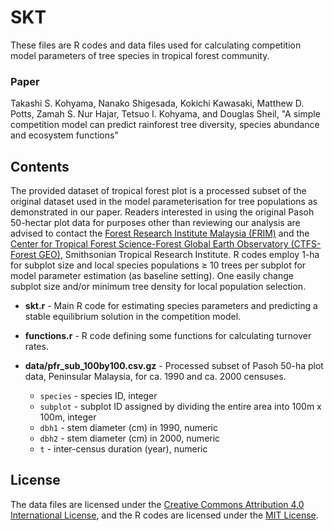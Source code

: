 # SKT

These files are R codes and data files used for calculating competition model parameters of tree species in tropical forest community.


### Paper

Takashi S. Kohyama, Nanako Shigesada, Kokichi Kawasaki, Matthew D. Potts, Zamah S. Nur Hajar, Tetsuo I. Kohyama, and Douglas Sheil,
"A simple competition model can predict rainforest tree diversity, species abundance and ecosystem functions"

## Contents

The provided dataset of tropical forest plot is a processed subset of the original dataset used in the model parameterisation for tree populations as demonstrated in our paper. Readers interested in using the original Pasoh 50-hectar plot data for purposes other than reviewing our analysis are advised to contact the [Forest Research Institute Malaysia (FRIM)](https://www.frim.gov.my) and the [Center for Tropical Forest Science-Forest Global Earth Observatory (CTFS-Forest GEO)](https://forestgeo.si.edu), Smithsonian Tropical Research Institute. R codes employ 1-ha for subplot size and local species populations ≥ 10 trees per subplot for model parameter estimation (as baseline setting). One easily change subplot size and/or minimum tree density for local population selection.

* **skt.r** - Main R code for estimating species parameters and predicting a stable equilibrium solution in the competition model.

* **functions.r** - R code defining some functions for calculating turnover rates.

* **data/pfr_sub_100by100.csv.gz** - Processed subset of Pasoh 50-ha plot data, Peninsular Malaysia, for ca. 1990 and ca. 2000 censuses.

  * `species` - species ID, integer
  * `subplot` - subplot ID assigned by dividing the entire area into 100m x 100m, integer
  * `dbh1` - stem diameter (cm) in 1990, numeric
  * `dbh2` - stem diameter (cm) in 2000, numeric
  * `t` - inter-census duration (year), numeric

## License

The data files are licensed under the [Creative Commons Attribution 4.0 International License](https://github.com/kohyamat/p-B/blob/main/LICENSE-CC-BY), and the R codes are licensed under the [MIT License](LICENSE).
